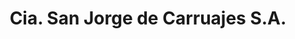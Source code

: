 ---
title: "Cia. San Jorge de Carruajes S.A."
url: /ciudad-autonoma-de-buenos-aires/cia-san-jorge-de-carruajes-s-a/
shop: Bestattungen
---